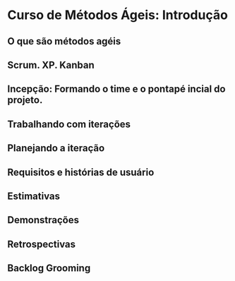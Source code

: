 # Curso de Métodos Ágeis: Introdução

## O que são métodos agéis

## Scrum. XP. Kanban

## Incepção: Formando o time e o pontapé incial do projeto.

## Trabalhando com iterações

## Planejando a iteração

## Requisitos e histórias de usuário

## Estimativas

## Demonstrações

## Retrospectivas

## Backlog Grooming

